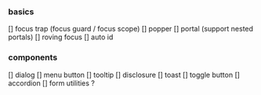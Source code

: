 ### basics

[] focus trap (focus guard / focus scope)
[] popper
[] portal (support nested portals)
[] roving focus
[] auto id

### components

[] dialog
[] menu button
[] tooltip
[] disclosure
[] toast
[] toggle button
[] accordion
[] form utilities ?
